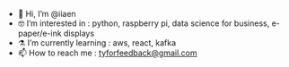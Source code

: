 - 🦕 Hi, I’m @iiaen
- 🤓 I’m interested in : python, raspberry pi, data science for business, e-paper/e-ink displays
- ⚗️ I’m currently learning : aws, react, kafka
- 📫 How to reach me : tyforfeedback@gmail.com

<!--- - 💞️ I’m looking to collaborate on ... --->
<!---
iiaen/iiaen is a ✨ special ✨ repository because its `README.md` (this file) appears on your GitHub profile.
You can click the Preview link to take a look at your changes.
🌼🦔☁️⭐⚡
--->

